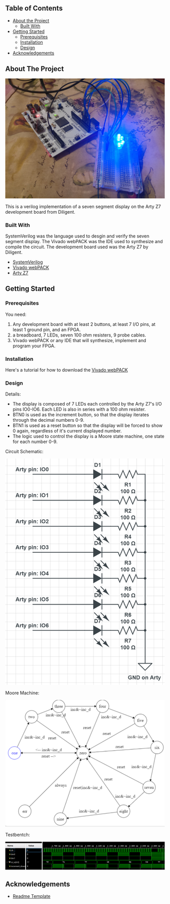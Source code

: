 <!-- TABLE OF CONTENTS -->
## Table of Contents

* [About the Project](#about-the-project)
  * [Built With](#built-with)
* [Getting Started](#getting-started)
  * [Prerequisites](#prerequisites)
  * [Installation](#installation)
  * [Design](#design)
* [Acknowledgements](#acknowledgements)



<!-- ABOUT THE PROJECT -->
## About The Project

![SSD_picture](SSD_picture.png)


This is a verilog implementation of a seven segment display on the Arty Z7 development board from Diligent.


### Built With
SystemVerilog was the language used to desgin and verify the seven segment display. The Vivado webPACK was the IDE used to synthesize and compile the circuit. The development board used was the Arty Z7 by Diligent.
* [SystemVerilog](https://en.wikipedia.org/wiki/SystemVerilog#:~:text=SystemVerilog%2C%20standardized%20as%20IEEE%201800,of%20the%20same%20IEEE%20standard.)
* [Vivado webPACK](https://www.xilinx.com/products/design-tools/vivado/vivado-webpack.html)
* [Arty Z7](https://store.digilentinc.com/arty-z7-apsoc-zynq-7000-development-board-for-makers-and-hobbyists/)


<!-- GETTING STARTED -->
## Getting Started


### Prerequisites

You need:

1. Any development board with at least 2 buttons, at least 7 I/O pins, at least 1 ground pin, and an FPGA.
2. a breadboard, 7 LEDs, seven 100 ohm resisters, 9 probe cables.
3. Vivado webPACK or any IDE that will synthesize, implement and program your FPGA.

### Installation

Here's a tutorial for how to download the [Vivado webPACK](https://github.com/skyeblu7/sigARCH_Labs/blob/master/README.md)


### Design


Details:
* The display is composed of 7 LEDs each controlled by the Arty Z7's I/O pins IO0-IO6. Each LED is also in series with a 100 ohm resister.
* BTN0 is used as the increment button, so that the display iterates through the decimal numbers 0-9.
* BTN1 is used as a reset button so that the display will be forced to show 0 again, regardless of it's current displayed number.
* The logic used to control the display is a Moore state machine, one state for each number 0-9.




Circuit Schematic:

![breadboard-circuit](circuit_schematic.png)

Moore Machine:

![moore-machine](fsm.png)

Testbentch:

![simulation](simulation.png)



<!-- ACKNOWLEDGEMENTS -->
## Acknowledgements
* [Readme Template](https://github.com/othneildrew/Best-README-Template)




